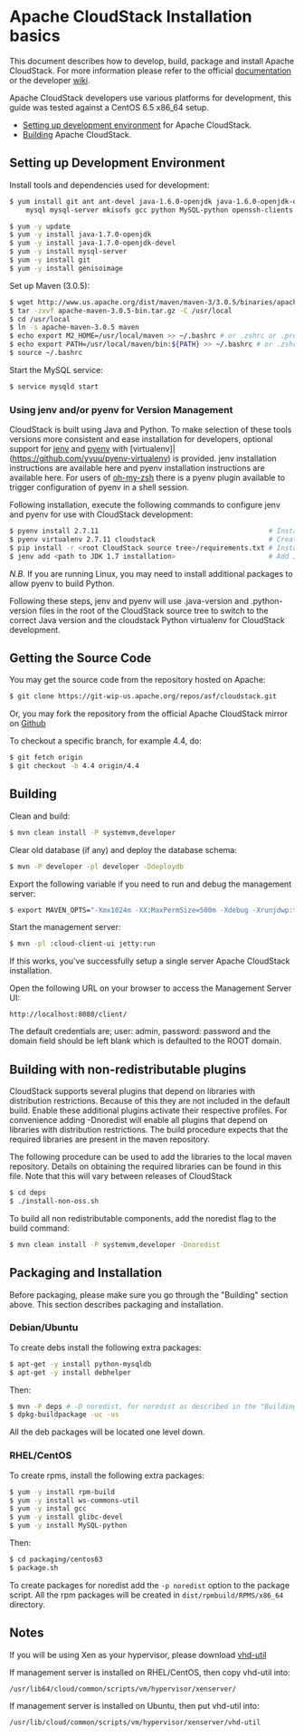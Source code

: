 # Apache CloudStack Installation basics

This document describes how to develop, build, package and install Apache
CloudStack. For more information please refer to the official [documentation](http://docs.cloudstack.apache.org)
or the developer [wiki](https://cwiki.apache.org/confluence/display/CLOUDSTACK/Home).

Apache CloudStack developers use various platforms for development, this guide
was tested against a CentOS 6.5 x86_64 setup.

* [Setting up development environment](https://cwiki.apache.org/confluence/display/CLOUDSTACK/Setting+up+CloudStack+Development+Environment) for Apache CloudStack.
* [Building](https://cwiki.apache.org/confluence/display/CLOUDSTACK/How+to+build+CloudStack) Apache CloudStack.

## Setting up Development Environment

Install tools and dependencies used for development:

```bash
$ yum install git ant ant-devel java-1.6.0-openjdk java-1.6.0-openjdk-devel
    mysql mysql-server mkisofs gcc python MySQL-python openssh-clients wget

$ yum -y update
$ yum -y install java-1.7.0-openjdk
$ yum -y install java-1.7.0-openjdk-devel
$ yum -y install mysql-server
$ yum -y install git
$ yum -y install genisoimage
```

Set up Maven (3.0.5):

```bash
$ wget http://www.us.apache.org/dist/maven/maven-3/3.0.5/binaries/apache-maven-3.0.5-bin.tar.gz
$ tar -zxvf apache-maven-3.0.5-bin.tar.gz -C /usr/local
$ cd /usr/local
$ ln -s apache-maven-3.0.5 maven
$ echo export M2_HOME=/usr/local/maven >> ~/.bashrc # or .zshrc or .profile
$ echo export PATH=/usr/local/maven/bin:${PATH} >> ~/.bashrc # or .zshrc or .profile
$ source ~/.bashrc
```

Start the MySQL service:

```bash
$ service mysqld start
```

### Using jenv and/or pyenv for Version Management

CloudStack is built using Java and Python.  To make selection of these tools versions more consistent and ease installation for developers, optional support for [jenv](http://www.jenv.be/) and [pyenv](https://github.com/yyuu/pyenv) with [virtualenv]|(https://github.com/yyuu/pyenv-virtualenv) is provided.  jenv installation instructions are available here and pyenv installation instructions are available here.  For users of [oh-my-zsh](http://ohmyz.sh/) there is a pyenv plugin available to trigger configuration of pyenv in a shell session.

Following installation, execute the following commands to configure jenv and pyenv for use with CloudStack development:

```bash
$ pyenv install 2.7.11                                          # Install Python 2.7.11
$ pyenv virtualenv 2.7.11 cloudstack                            # Create a cloidstack virtualenv using Python 2.7.11
$ pip install -r <root CloudStack source tree>/requirements.txt # Install cloudstack Python dependencies
$ jenv add <path to JDK 1.7 installation>                       # Add Java7 to jenv
```

*N.B.* If you are running Linux, you may need to install additional packages to allow pyenv to build Python.

Following these steps, jenv and pyenv will use .java-version and .python-version files in the root of the CloudStack source tree to switch to the correct Java version and the cloudstack Python virtualenv for CloudStack development.

## Getting the Source Code

You may get the source code from the repository hosted on Apache:

```bash
$ git clone https://git-wip-us.apache.org/repos/asf/cloudstack.git
```

Or, you may fork the repository from the official Apache CloudStack mirror on [Github](https://github.com/apache/cloudstack)

To checkout a specific branch, for example 4.4, do:

```bash
$ git fetch origin
$ git checkout -b 4.4 origin/4.4
```

## Building

Clean and build:

```bash
$ mvn clean install -P systemvm,developer
```

Clear old database (if any) and deploy the database schema:

```bash
$ mvn -P developer -pl developer -Ddeploydb
```

Export the following variable if you need to run and debug the management server:

```bash
$ export MAVEN_OPTS="-Xmx1024m -XX:MaxPermSize=500m -Xdebug -Xrunjdwp:transport=dt_socket,address=8787,server=y,suspend=n"
```

Start the management server:

```bash
$ mvn -pl :cloud-client-ui jetty:run
```

If this works, you've successfully setup a single server Apache CloudStack installation.

Open the following URL on your browser to access the Management Server UI:

    http://localhost:8080/client/

The default credentials are; user: admin, password: password and the domain
field should be left blank which is defaulted to the ROOT domain.

## Building with non-redistributable plugins

CloudStack supports several plugins that depend on libraries with distribution restrictions.
Because of this they are not included in the default build. Enable these additional plugins
activate their respective profiles. For convenience adding -Dnoredist will enable all plugins
that depend on libraries with distribution restrictions. The build procedure expects that the
required libraries are present in the maven repository.

The following procedure can be used to add the libraries to the local maven repository. Details
on obtaining the required libraries can be found in this file. Note that this will vary between
releases of CloudStack

```bash
$ cd deps
$ ./install-non-oss.sh
```

To build all non redistributable components, add the noredist flag to the build command:

```bash
$ mvn clean install -P systemvm,developer -Dnoredist
```

## Packaging and Installation

Before packaging, please make sure you go through the "Building" section above. This section describes packaging and installation.

### Debian/Ubuntu

To create debs install the following extra packages:

```bash
$ apt-get -y install python-mysqldb
$ apt-get -y install debhelper
```

Then:

```bash
$ mvn -P deps # -D noredist, for noredist as described in the "Building" section above
$ dpkg-buildpackage -uc -us
```

All the deb packages will be located one level down.

### RHEL/CentOS

To create rpms, install the following extra packages:

```bash
$ yum -y install rpm-build
$ yum -y install ws-commons-util
$ yum -y instal gcc
$ yum -y install glibc-devel
$ yum -y install MySQL-python
```

Then:

```bash
$ cd packaging/centos63
$ package.sh
```

To create packages for noredist add the `-p noredist` option to the package script.
All the rpm packages will be created in `dist/rpmbuild/RPMS/x86_64` directory.

## Notes

If you will be using Xen as your hypervisor, please download [vhd-util](http://download.cloudstack.org/tools/vhd-util)

If management server is installed on RHEL/CentOS, then copy vhd-util into:

    /usr/lib64/cloud/common/scripts/vm/hypervisor/xenserver/

If management server is installed on Ubuntu, then put vhd-util into:

    /usr/lib/cloud/common/scripts/vm/hypervisor/xenserver/vhd-util
